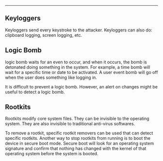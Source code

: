 
---

## Keyloggers

Keyloggers send every keystroke to the attacker. Keyloggers can also do: clipboard logging, screen logging, etc. 

## Logic Bomb

logic bomb waits for an even to occur, and when it occurs, the bomb is detonated doing something in the system. For example, a time bomb will wait for a specific time or date to be activated. A user event bomb will go off when the user does something like logging in. 

It is difficult to prevent a logic bomb. However, an alert on changes might be useful to detect a logic bomb.

## Rootkits

Rootkits modify core system files. They can be invisible to the operating system. They are also invisible to traditional anti-virus softwares.

To remove a rootkit, specific rootkit removers can be used that can detect specific rootkits. 
Another way to stop rootkits from running is to boot the device in secure boot mode. Secure boot will look for an operating system signature and confirm that nothing has changed with the kernel of that operating system before the system is booted. 
